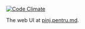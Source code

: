 [![Code Climate](https://codeclimate.com/github/gurdiga/pinj-web-ui/badges/gpa.svg)](https://codeclimate.com/github/gurdiga/pinj-web-ui)

The web UI at [pinj.pentru.md](http://pinj.pentru.md/).
